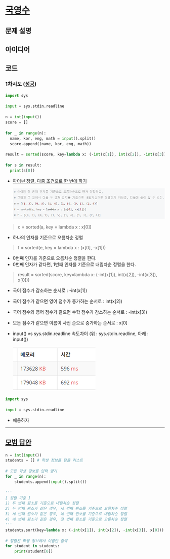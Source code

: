 # [국영수](https://www.acmicpc.net/problem/10825)

## 문제 설명

## 아이디어

## 코드

### 1차시도 ([성공](https://www.acmicpc.net/status?user_id=guswns3371&problem_id=10825&from_mine=1))

```python
import sys

input = sys.stdin.readline

n = int(input())
score = []

for _ in range(n):
  name, kor, eng, math = input().split()
  score.append((name, kor, eng, math))

result = sorted(score, key=lambda x: (-int(x[1]), int(x[2]), -int(x[3]), x[0]))

for s in result:
  print(s[0])

```

* [파이썬 정렬, 다중 조건으로 한 번에 하기](https://dailyheumsi.tistory.com/67)

    ![img.png](img.png)

> c = sorted(a, key = lambda x : x[0])
 
* 하나의 인자를 기준으로 오름차순 정렬

> f = sorted(e, key = lambda x : (x[0], -x[1]))

* 0번쨰 인자를 기준으로 오름차순 정렬을 한다.
* 0번째 인자가 같다면, 1번째 인자를 기준으로 내림차순 정렬을 한다.

> result = sorted(score, key=lambda x: (-int(x[1]), int(x[2]), -int(x[3]), x[0]))

* 국어 점수가 감소하는 순서로 : -int(x[1])
* 국어 점수가 같으면 영어 점수가 증가하는 순서로 : int(x[2])
* 국어 점수와 영어 점수가 같으면 수학 점수가 감소하는 순서로 : -int(x[3])
* 모든 점수가 같으면 이름이 사전 순으로 증가하는 순서로 : x[0]


* input() vs sys.stdin.readline 속도차이 (위 : sys.stdin.readline, 아래 : input())

    ![img_1.png](img_1.png)

```python
import sys

input = sys.stdin.readline
```

* 애용하자
---

## [모범 답안](https://github.com/ndb796/python-for-coding-test/blob/master/14/1.py)

```python
n = int(input())
students = [] # 학생 정보를 담을 리스트

# 모든 학생 정보를 입력 받기
for _ in range(n):
    students.append(input().split())

'''
[ 정렬 기준 ]
1) 두 번째 원소를 기준으로 내림차순 정렬
2) 두 번째 원소가 같은 경우, 세 번째 원소를 기준으로 오름차순 정렬
3) 세 번째 원소가 같은 경우, 네 번째 원소를 기준으로 내림차순 정렬
4) 네 번째 원소가 같은 경우, 첫 번째 원소를 기준으로 오름차순 정렬
'''
students.sort(key=lambda x: (-int(x[1]), int(x[2]), -int(x[3]), x[0]))

# 정렬된 학생 정보에서 이름만 출력
for student in students:
    print(student[0])
```